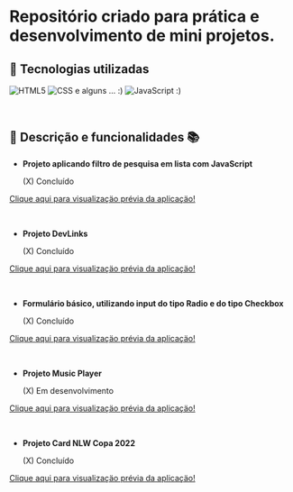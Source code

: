 # Repositório criado para prática e desenvolvimento de mini projetos.

## 🔧 Tecnologias utilizadas

![HTML5](https://img.shields.io/badge/-HTML-red)
![CSS](https://img.shields.io/badge/-CSS-blue)
 e alguns ... :) 
![JavaScript](https://img.shields.io/badge/-JavaScript-yellow)
  :)

</br>

## 📝 Descrição e funcionalidades 📚

- **Projeto aplicando filtro de pesquisa em lista com JavaScript**

  (X) Concluído

[Clique aqui para visualizaçäo prévia da aplicaçäo!](https://karinewagner.github.io/boraCodar/basicSearchFilter/)

</br>

- **Projeto DevLinks**

  (X) Concluído

[Clique aqui para visualizaçäo prévia da aplicaçäo!](https://external.ink?to=/karinewagner.github.io/boraCodar/devLinks/)

</br>

- **Formulário básico, utilizando input do tipo Radio e do tipo Checkbox**

  (X) Concluído

[Clique aqui para visualizaçäo prévia da aplicaçäo!](https://karinewagner.github.io/boraCodar/inputRadioCheckbox/)

</br>

- **Projeto Music Player**

  (X) Em desenvolvimento

[Clique aqui para visualizaçäo prévia da aplicaçäo!](https://karinewagner.github.io/boraCodar/musicPlayer/)

</br>

- **Projeto Card NLW Copa 2022**

  (X) Concluído

[Clique aqui para visualizaçäo prévia da aplicaçäo!](https://karinewagner.github.io/boraCodar/nlwCopa2022/)
